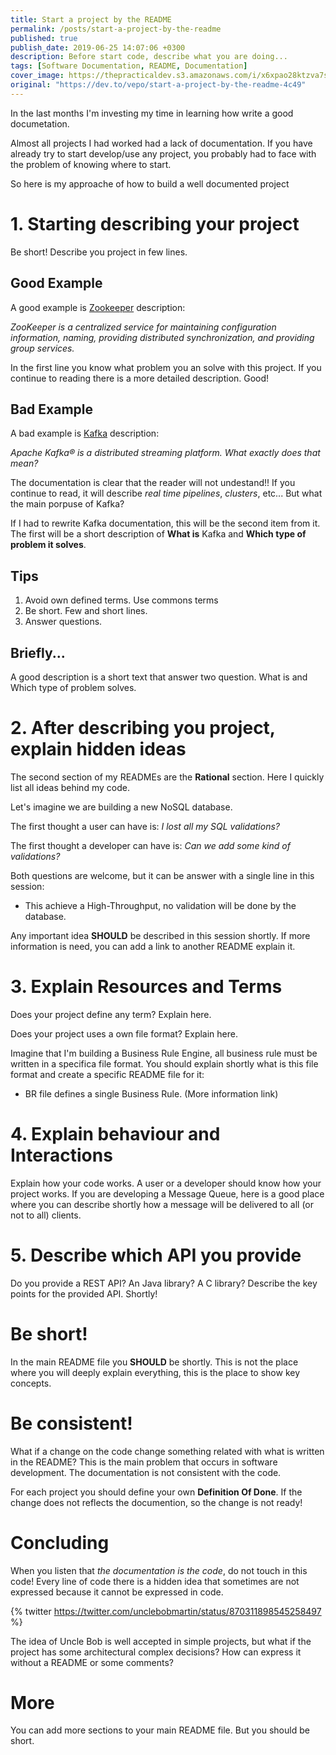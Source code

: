 ```yaml
---
title: Start a project by the README
permalink: /posts/start-a-project-by-the-readme
published: true
publish_date: 2019-06-25 14:07:06 +0300
description: Before start code, describe what you are doing...
tags: [Software Documentation, README, Documentation]
cover_image: https://thepracticaldev.s3.amazonaws.com/i/x6xpao28ktzva7sinrym.JPG
original: "https://dev.to/vepo/start-a-project-by-the-readme-4c49"
---
```


In the last months I'm investing my time in learning how write a good documetation. 

Almost all projects I had worked had a lack of documentation. If you have already try to start develop/use any project, you probably had to face with the problem of knowing where to start.

So here is my approache of how to build a well documented project

# 1. Starting describing your project

Be short! Describe you project in few lines.

## Good Example

A good example is [Zookeeper](http://zookeeper.apache.org/) description:

_ZooKeeper is a centralized service for maintaining configuration information, naming, providing distributed synchronization, and providing group services._

In the first line you know what problem you an solve with this project. If you continue to reading there is a more detailed description. Good!

## Bad Example

A bad example is [Kafka](https://kafka.apache.org/intro) description:

_Apache Kafka® is a distributed streaming platform. What exactly does that mean?_

The documentation is clear that the reader will not undestand!! If you continue to read, it will describe _real time pipelines_, _clusters_, etc... But what the main porpuse of Kafka?

If I had to rewrite Kafka documentation, this will be the second item from it. The first will be a short description of **What is** Kafka and **Which type of problem it solves**.

## Tips

1. Avoid own defined terms. Use commons terms
2. Be short. Few and short lines.
3. Answer questions.

## Briefly... 
A good description is a short text that answer two question. What is and Which type of problem solves.

# 2. After describing you project, explain hidden ideas

The second section of my READMEs are the **Rational** section. Here I quickly list all ideas behind my code. 

Let's imagine we are building a new NoSQL database. 

The first thought a user can have is: _I lost all my SQL validations?_

The first thought a developer can have is: _Can we add some kind of validations?_

Both questions are welcome, but it can be answer with a single line in this session:

* This achieve a High-Throughput, no validation will be done by the database.

Any important idea **SHOULD** be described in this session shortly. If more information is need, you can add a link to another README explain it.

# 3. Explain Resources and Terms

Does your project define any term? Explain here.

Does your project uses a own file format? Explain here.

Imagine that I'm building a Business Rule Engine, all business rule must be written in a specifica file format. You should explain shortly what is this file format and create a specific README file for it:

* BR file defines a single Business Rule. (More information link)

# 4. Explain behaviour and Interactions

Explain how your code works. A user or a developer should know how your project works. If you are developing a Message Queue, here is a good place where you can describe shortly how a message will be delivered to all (or not to all) clients.

# 5. Describe which API you provide

Do you provide a REST API? An Java library? A C library? Describe the key points for the provided API. Shortly! 

# Be short!

In the main README file you **SHOULD** be shortly. This is not the place where you will deeply explain everything, this is the place to show key concepts.

# Be consistent!

What if a change on the code change something related with what is written in the README? This is the main problem that occurs in software development. The documentation is not consistent with the code.

For each project you should define your own **Definition Of Done**. If the change does not reflects the documention, so the change is not ready!

# Concluding

When you listen that *the documentation is the code*, do not touch in this code! Every line of code there is a hidden idea that sometimes are not expressed because it cannot be expressed in code. 

{% twitter https://twitter.com/unclebobmartin/status/870311898545258497 %}

The idea of Uncle Bob is well accepted in simple projects, but what if the project has some architectural complex decisions? How can express it without a README or some comments?

# More

You can add more sections to your main README file. But you should be short.